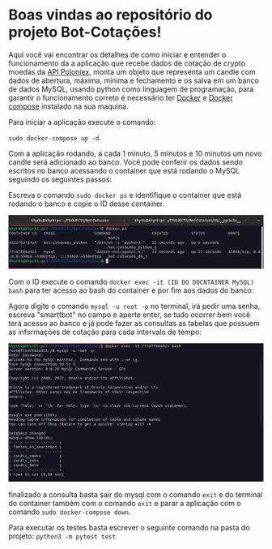 # Boas vindas ao repositório do projeto Bot-Cotações!


Aqui você vai encontrar os detalhes de como iniciar e entender o funcionamento da a aplicação que recebe dados de cotação de crypto moedas da [API Poloniex](https://docs.poloniex.com/#introduction), monta um objeto que representa um candle com dados de abertura, máxima, mínima e fechamento e os salva em um banco de dados MySQL, usando python como linguagem de programação, para garantir o funcionamento correto é necessário ter [Docker](https://www.docker.com/get-started) e [Docker compose](https://docs.docker.com/compose/install/) instalado na sua maquina.

Para iniciar a aplicação execute o comando:

`sudo docker-compose up -d`.

Com a aplicação rodando, a cada 1 minuto, 5 minutos e 10 minutos um novo candle será adicionado ao banco.
Você pode conferir os dados sendo escritos no banco acessando o container que está rodando o MySQL seguindo os seguintes passos:

Escreva o comando `sudo docker ps` e identifique o container que está rodando o banco e copie o ID desse container.

![image](imagens/exemplo1.png)

Com o ID execute o comando `docker exec -it (ID DO DOCNTAINER MySQL) bash` para ter acesso ao bash do container e por fim aos dados do banco:

Agora digite o comando `mysql -u root -p` no terminal, irá pedir uma senha, escreva "smarttbot" no campo e aperte enter, se tudo ocorrer bem vocẽ terá acesso ao banco e já pode fazer as consultas as tabelas que possuem as informações de cotação para cada intervalo de tempo:

![image](imagens/exemplo2.png)

finalizado a consulta basta sair do mysql com o comando `exit` e do terminal do container também com o comando `exit` e parar a aplicação com o comando `sudo docker-compose down`.

Para executar os testes basta escrever o seguinte comando na pasta do projeto:
`python3 -m pytest test`
